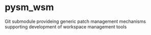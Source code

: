 # pysm_wsm
Git submodule provideing generic patch management mechanisms
supporting development of workspace management tools
